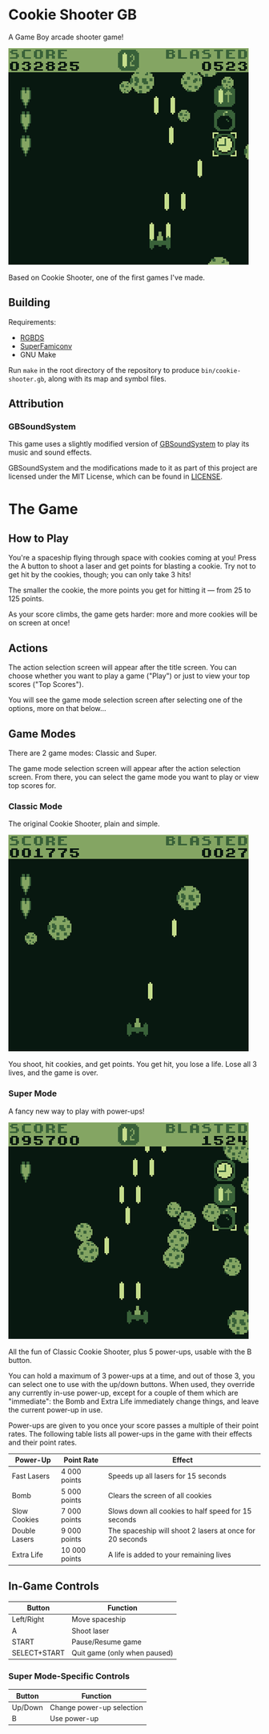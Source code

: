 # Cookie Shooter GB
A Game Boy arcade shooter game!

![Screenshot of gameplay](screenshots/cookie-shooter-gb.png)

Based on Cookie Shooter, one of the first games I've made.

## Building
Requirements:
- [RGBDS](https://github.com/gbdev/rgbds)
- [SuperFamiconv](https://github.com/Optiroc/SuperFamiconv)
- GNU Make

Run `make` in the root directory of the repository to produce `bin/cookie-shooter.gb`, along with its map and symbol files.

## Attribution
### GBSoundSystem
This game uses a slightly modified version of [GBSoundSystem](https://github.com/BlitterObjectBob/GBSoundSystem) to play its music and sound effects.

GBSoundSystem and the modifications made to it as part of this project are licensed under the MIT License, which can be found in [LICENSE](LICENSE).

# The Game

## How to Play
You're a spaceship flying through space with cookies coming at you!
Press the A button to shoot a laser and get points for blasting a cookie.
Try not to get hit by the cookies, though; you can only take 3 hits!

The smaller the cookie, the more points you get for hitting it &mdash; from 25 to 125 points.

As your score climbs, the game gets harder: more and more cookies will be on screen at once!

## Actions
The action selection screen will appear after the title screen.
You can choose whether you want to play a game ("Play") or just to view your top scores ("Top Scores").

You will see the game mode selection screen after selecting one of the options, more on that below...

## Game Modes
There are 2 game modes: Classic and Super.

The game mode selection screen will appear after the action selection screen.
From there, you can select the game mode you want to play or view top scores for.

### Classic Mode
The original Cookie Shooter, plain and simple.

![Screenshot of gameplay in Classic mode](screenshots/classic-mode.png)

You shoot, hit cookies, and get points.
You get hit, you lose a life.
Lose all 3 lives, and the game is over.

### Super Mode
A fancy new way to play with power-ups!

![Screenshot of gameplay in Super mode](screenshots/super-mode.png)

All the fun of Classic Cookie Shooter, plus 5 power-ups, usable with the B button.

You can hold a maximum of 3 power-ups at a time, and out of those 3, you can select one to use with the up/down buttons.
When used, they override any currently in-use power-up, except for a couple of them which are "immediate": the Bomb and Extra Life immediately change things, and leave the current power-up in use.

Power-ups are given to you once your score passes a multiple of their point rates. The following table lists all power-ups in the game with their effects and their point rates.
<table>
  <thead>
    <tr>
      <th>Power-Up</th>
      <th>Point Rate</th>
      <th>Effect</th>
    </tr>
  </thead>
  <tbody>
    <tr>
      <td>Fast Lasers</td>
      <td>4 000 points</td>
      <td>Speeds up all lasers for 15 seconds</td>
    </tr>
    <tr>
      <td>Bomb</td>
      <td>5 000 points</td>
      <td>Clears the screen of all cookies</td>
    </tr>
    <tr>
      <td>Slow Cookies</td>
      <td>7 000 points</td>
      <td>Slows down all cookies to half speed for 15 seconds</td>
    </tr>
    <tr>
      <td>Double Lasers</td>
      <td>9 000 points</td>
      <td>The spaceship will shoot 2 lasers at once for 20 seconds</td>
    </tr>
    <tr>
      <td>Extra Life</td>
      <td>10 000 points</td>
      <td>A life is added to your remaining lives</td>
    </tr>
  </tbody>
</table>

## In-Game Controls
<table>
  <thead>
    <tr>
      <th>Button</th>
      <th>Function</th>
    </tr>
  </thead>
  <tbody>
    <tr>
      <td>Left/Right</td>
      <td>Move spaceship</td>
    </tr>
    <tr>
      <td>A</td>
      <td>Shoot laser</td>
    </tr>
    <tr>
      <td>START</td>
      <td>Pause/Resume game</td>
    </tr>
    <tr>
      <td>SELECT+START</td>
      <td>Quit game (only when paused)</td>
    </tr>
  </tbody>
</table>

### Super Mode-Specific Controls
<table>
  <thead>
    <tr>
      <th>Button</th>
      <th>Function</th>
    </tr>
  </thead>
  <tbody>
    <tr>
      <td>Up/Down</td>
      <td>Change power-up selection</td>
    </tr>
    <tr>
      <td>B</td>
      <td>Use power-up</td>
    </tr>
  </tbody>
</table>

